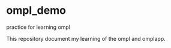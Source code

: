 # ompl_demo
practice for learning ompl

This repository document my learning of the ompl and omplapp.

